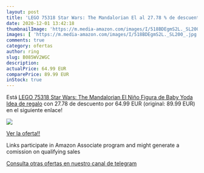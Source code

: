 ```yaml
---
layout: post
title: 'LEGO 75318 Star Wars: The Mandalorian El al 27.78 % de descuento'
date: 2020-12-01 13:42:18
thumbnailImage: 'https://m.media-amazon.com/images/I/518BDEgmS2L._SL200_.jpg'
images: [ 'https://m.media-amazon.com/images/I/518BDEgmS2L._SL200_.jpg' ]
comments: true
category: ofertas
author: ring
slug: B085WV2WGC
description:
actualPrice: 64.99 EUR
comparePrice: 89.99 EUR
inStock: true
---
```


Está [LEGO 75318 Star Wars: The Mandalorian El Niño  Figura de Baby Yoda  Idea de regalo](https://www.amazon.es/dp/B085WV2WGC/?tag=tolees-21) con 27.78 de descuento por 64.99 EUR (original: 89.99 EUR) en el siguiente enlace!

[![](https://m.media-amazon.com/images/I/518BDEgmS2L._SL200_.jpg)](https://www.amazon.es/dp/B085WV2WGC/?tag=tolees-21)

[Ver la oferta!!](https://www.amazon.es/dp/B085WV2WGC/?tag=tolees-21)

Links participate in Amazon Associate program and might generate a comission on qualifying sales

[Consulta otras ofertas en nuestro canal de telegram](https://t.me/s/ofertas25)
